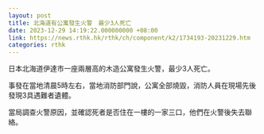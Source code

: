 ```yaml
---
layout: post
title: 北海道有公寓發生火警　最少3人死亡
date: 2023-12-29 14:19:22.000000000 +08:00
link: https://news.rthk.hk/rthk/ch/component/k2/1734193-20231229.htm
categories: rthk
---
```


日本北海道伊達市一座兩層高的木造公寓發生火警，最少3人死亡。

事發在當地清晨5時左右，當地消防部門說，公寓全部燒毀，消防人員在現場先後發現3具遇難者遺體。

當局調查火警原因，並確認死者是否住在一樓的一家三口，他們在火警後失去聯絡。
